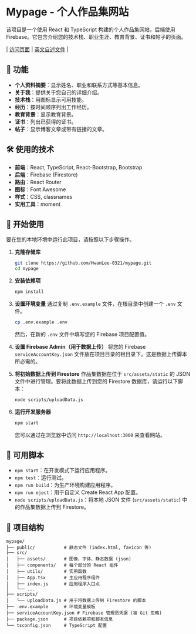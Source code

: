 # Mypage - 个人作品集网站

该项目是一个使用 React 和 TypeScript 构建的个人作品集网站，后端使用 Firebase。它包含介绍您的技术栈、职业生涯、教育背景、证书和帖子的页面。

| [访问页面](https://hwanlee.site/) | [英文自述文件](https://github.com/HwanLee-0321/mypage/blob/main/README.md) |

## 🌟 功能

- **个人资料摘要**：显示姓名、职业和联系方式等基本信息。
- **关于我**：提供关于您自己的详细介绍。
- **技术栈**：用图标显示可用技能。
- **经历**：按时间顺序列出工作经历。
- **教育背景**：显示教育背景。
- **证书**：列出已获得的证书。
- **帖子**：显示博客文章或带有链接的文章。

## 🛠️ 使用的技术

- **前端**：React, TypeScript, React-Bootstrap, Bootstrap
- **后端**：Firebase (Firestore)
- **路由**：React Router
- **图标**：Font Awesome
- **样式**：CSS, classnames
- **实用工具**：moment

## 🚀 开始使用

要在您的本地环境中运行此项目，请按照以下步骤操作。

1.  **克隆存储库**
    ```bash
    git clone https://github.com/HwanLee-0321/mypage.git
    cd mypage
    ```

2.  **安装依赖项**
    ```bash
    npm install
    ```

3.  **设置环境变量**
    通过复制 `.env.example` 文件，在根目录中创建一个 `.env` 文件。
    ```bash
    cp .env.example .env
    ```
    然后，在新的 `.env` 文件中填写您的 Firebase 项目配置值。

4.  **设置 Firebase Admin（用于数据上传）**
    将您的 Firebase `serviceAccountKey.json` 文件放在项目目录的根目录下。这是数据上传脚本所必需的。

5.  **将初始数据上传到 Firestore**
    作品集数据在位于 `src/assets/static` 的 JSON 文件中进行管理。要将此数据上传到您的 Firestore 数据库，请运行以下脚本：
    ```bash
    node scripts/uploadData.js
    ```

6.  **运行开发服务器**
    ```bash
    npm start
    ```
    您可以通过在浏览器中访问 `http://localhost:3000` 来查看网站。

## 📜 可用脚本

- `npm start`：在开发模式下运行应用程序。
- `npm test`：运行测试。
- `npm run build`：为生产环境构建应用程序。
- `npm run eject`：用于自定义 Create React App 配置。
- `node scripts/uploadData.js`：将本地 JSON 文件 (`src/assets/static`) 中的作品集数据上传到 Firestore。

## 📁 项目结构

```
mypage/
├── public/           # 静态文件 (index.html, favicon 等)
├── src/
│   ├── assets/       # 图像、字体、静态数据 (json)
│   ├── components/   # 每个部分的 React 组件
│   ├── utils/        # 实用函数
│   ├── App.tsx       # 主应用程序组件
│   ├── index.js      # 应用程序入口点
│   └── ...
├── scripts/
│   └── uploadData.js # 用于将数据上传到 Firestore 的脚本
├── .env.example      # 环境变量模板
├── serviceAccountKey.json # Firebase 管理员凭据 (被 Git 忽略)
├── package.json      # 项目依赖项和脚本信息
└── tsconfig.json     # TypeScript 配置
```

